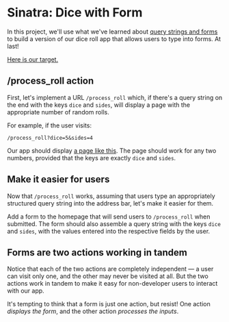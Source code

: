 # Sinatra: Dice with Form

In this project, we'll use what we've learned about [query strings and forms](https://learn.firstdraft.com/lessons/102-query-strings-and-forms) to build a version of our dice roll app that allows users to type into forms. At last!

[Here is our target.](https://dice-form.matchthetarget.com/)

## /process_roll action

First, let's implement a URL `/process_roll` which, if there's a query string on the end with the keys `dice` and `sides`, will display a page with the appropriate number of random rolls.

For example, if the user visits:

```
/process_roll?dice=5&sides=4
```

Our app should display [a page like this](https://dice-form.matchthetarget.com/process_roll?dice=5&sides=4). The page should work for any two numbers, provided that the keys are exactly `dice` and  `sides`.

## Make it easier for users

Now that `/process_roll` works, assuming that users type an appropriately structured query string into the address bar, let's make it easier for them.

Add a form to the homepage that will send users to `/process_roll` when submitted. The form should also assemble a query string with the keys `dice` and `sides`, with the values entered into the respective fields by the user.

## Forms are two actions working in tandem

Notice that each of the two actions are completely independent — a user can visit only one, and the other may never be visited at all. But the two actions work in tandem to make it easy for non-developer users to interact with our app.

It's tempting to think that a form is just one action, but resist! One action _displays the form_, and the other action _processes the inputs_.
